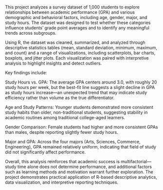 This project analyzes a survey dataset of 1,000 students to explore relationships between academic performance (GPA) and various demographic and behavioral factors, including age, gender, major, and study hours. The dataset was designed to test whether these categories influence students’ grade point averages and to identify any meaningful trends across subgroups.

Using R, the dataset was cleaned, summarized, and analyzed through descriptive statistics tables (mean, standard deviation, minimum, maximum, and count) and a range of visualizations, including scatterplots, bar charts, boxplots, and jitter plots. Each visualization was paired with interpretive analysis to highlight insights and detect outliers.

Key findings include:

Study Hours vs. GPA: The average GPA centers around 3.0, with roughly 20 study hours per week, but the best-fit line suggests a slight decline in GPA as study hours increase—an unexpected trend that may indicate study efficiency rather than volume as the true differentiator.

Age and Study Patterns: Younger students demonstrated more consistent study habits than older, non-traditional students, suggesting stability in academic routines among traditional college-aged learners.

Gender Comparison: Female students had higher and more consistent GPAs than males, despite reporting slightly fewer study hours.

Major and GPA: Across the four majors (Arts, Sciences, Commerce, Engineering), GPA remained relatively uniform, indicating that field of study did not significantly affect performance.

Overall, this analysis reinforces that academic success is multifactorial—study time alone does not determine performance, and additional factors such as learning methods and motivation warrant further exploration. The project demonstrates practical application of R-based descriptive analytics, data visualization, and interpretive reporting techniques.
